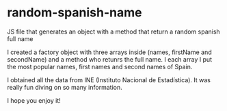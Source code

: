 # random-spanish-name
JS file that generates an object with a method that return a random spanish full name

I created a factory object with three arrays inside (names, firstName and secondName) and a method who retunrs the full name. I each array I put the most popular names, first names and second names of Spain.

I obtained all the data from INE (Instituto Nacional de Estadística). It was really fun diving on so many information.

I hope you enjoy it!
